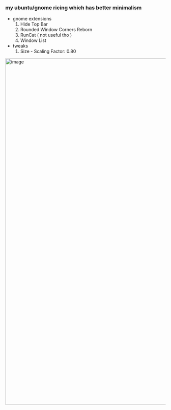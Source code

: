 ### my ubuntu/gnome ricing which has better minimalism
* gnome extensions
    1. Hide Top Bar
    1. Rounded Window Corners Reborn
    1. RunCat ( not useful tho )
    1. Window List
* tweaks
    1. Size - Scaling Factor: 0.80

<img width="1920" height="1084" alt="image" src="https://github.com/user-attachments/assets/70fd11df-0c74-416f-a10e-56153080b29c" />

